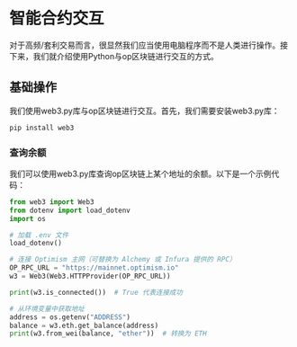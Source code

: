 # 智能合约交互
对于高频/套利交易而言，很显然我们应当使用电脑程序而不是人类进行操作。接下来，我们就介绍使用Python与op区块链进行交互的方式。
## 基础操作
我们使用web3.py库与op区块链进行交互。首先，我们需要安装web3.py库：
```bash
pip install web3
```

### 查询余额
我们可以使用web3.py库查询op区块链上某个地址的余额。以下是一个示例代码：
```python
from web3 import Web3
from dotenv import load_dotenv
import os

# 加载 .env 文件
load_dotenv()

# 连接 Optimism 主网（可替换为 Alchemy 或 Infura 提供的 RPC）
OP_RPC_URL = "https://mainnet.optimism.io"
w3 = Web3(Web3.HTTPProvider(OP_RPC_URL))

print(w3.is_connected())  # True 代表连接成功

# 从环境变量中获取地址
address = os.getenv("ADDRESS")
balance = w3.eth.get_balance(address)
print(w3.from_wei(balance, "ether"))  # 转换为 ETH
```